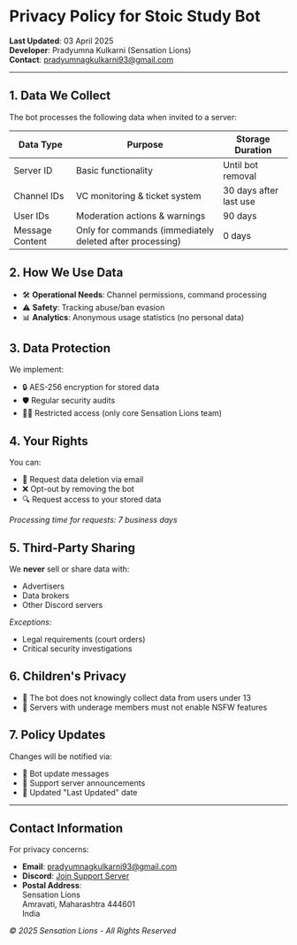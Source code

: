 # Privacy Policy for Stoic Study Bot  
**Last Updated**: 03 April 2025  
**Developer**: Pradyumna Kulkarni (Sensation Lions)  
**Contact**: pradyumnagkulkarni93@gmail.com  

---

## 1. Data We Collect
The bot processes the following data when invited to a server:

| Data Type | Purpose | Storage Duration |
|-----------|---------|------------------|
| Server ID | Basic functionality | Until bot removal |
| Channel IDs | VC monitoring & ticket system | 30 days after last use |
| User IDs | Moderation actions & warnings | 90 days |
| Message Content | Only for commands (immediately deleted after processing) | 0 days |

## 2. How We Use Data
- 🛠️ **Operational Needs**: Channel permissions, command processing
- ⚠️ **Safety**: Tracking abuse/ban evasion
- 📊 **Analytics**: Anonymous usage statistics (no personal data)

## 3. Data Protection
We implement:
- 🔒 AES-256 encryption for stored data
- 🛡️ Regular security audits
- 👨‍💻 Restricted access (only core Sensation Lions team)

## 4. Your Rights
You can:
- 📧 Request data deletion via email
- ❌ Opt-out by removing the bot
- 🔍 Request access to your stored data

*Processing time for requests: 7 business days*

## 5. Third-Party Sharing
We **never** sell or share data with:
- Advertisers
- Data brokers
- Other Discord servers

*Exceptions*:
- Legal requirements (court orders)
- Critical security investigations

## 6. Children's Privacy
- 👶 The bot does not knowingly collect data from users under 13
- 🚫 Servers with underage members must not enable NSFW features

## 7. Policy Updates
Changes will be notified via:
- 📢 Bot update messages
- 🔔 Support server announcements
- 📅 Updated "Last Updated" date

---

## Contact Information
For privacy concerns:
- **Email**: pradyumnagkulkarni93@gmail.com  
- **Discord**: [Join Support Server](https://discord.gg/QYPFzHUUhx)  
- **Postal Address**:  
Sensation Lions  
Amravati, Maharashtra 444601  
India  

*© 2025 Sensation Lions - All Rights Reserved*
